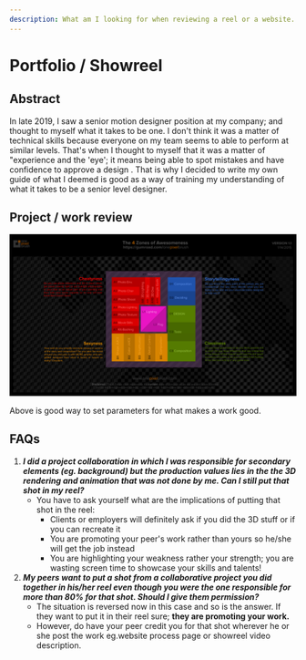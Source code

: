 ```yaml
---
description: What am I looking for when reviewing a reel or a website.
---
```


# Portfolio / Showreel

## **Abstract**

In late 2019, I saw a senior motion designer position at my company; and thought to myself what it takes to be one. I don't think it was a matter of technical skills because everyone on my team seems to able to perform at similar levels. That's when I thought to myself that it was a matter of "experience and the 'eye'; it means being able to spot mistakes and have confidence to approve a design . That is why I decided to write my own guide of what I deemed is good as a way of training my understanding of what it takes to be a senior level designer.

## Project / work review



![4 zones of Awesomeness by onepixelbrush](<../../.gitbook/assets/image (31).png>)

Above is good way to set parameters for what makes a work good.

## **FAQs**

1. _**I did a project collaboration in which I was responsible for secondary elements (eg. background) but the production values lies in the the 3D rendering and animation that was not done by me. Can I still put that shot in my reel?**_
   * You have to ask yourself what are the implications of putting that shot in the reel:
     * Clients or employers will definitely ask if you did the 3D stuff or if you can recreate it
     * You are promoting your peer's work rather than yours so he/she will get the job instead
     * You are highlighting your weakness rather your strength; you are wasting screen time to showcase your skills and talents!&#x20;
2. _**My peers want to put a shot from a collaborative project you did together in his/her reel even though you were the one responsible for more than 80%  for that shot. Should I give them permission?**_
   * The situation is reversed now in this case and so is the answer. If they want to put it in their reel sure; **they are promoting your work.**
   * However, do have your peer credit you for that shot wherever he or she post the work eg.website process page or showreel video description.



